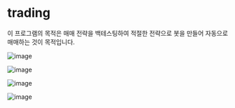 # trading

이 프로그램의 목적은 매매 전략을 백테스팅하여 적절한 전략으로 봇을 만들어 자동으로 매매하는 것이 목적입니다.


![image](https://user-images.githubusercontent.com/106165619/199129183-970b8c4b-af0f-41bd-9d82-7ee27a25d862.png)


![image](https://user-images.githubusercontent.com/106165619/199129198-12c9f838-1efa-4bf3-abec-9f0ef446cdb0.png)


![image](https://user-images.githubusercontent.com/106165619/199129220-9862e3b2-d248-4816-b8dd-da79e09792d7.png)


![image](https://user-images.githubusercontent.com/106165619/199129235-9ec5ee8a-c996-427d-acb8-a2cbedea51c2.png)


